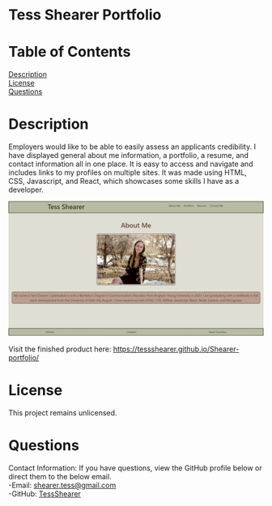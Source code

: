 # Tess Shearer Portfolio

# Table of Contents
[Description](#description)
<br>
[License](#license)
<br>
[Questions](#questions)

# Description
  Employers would like to be able to easily assess an applicants credibility. I have displayed general about me information, a portfolio, a resume, and contact information all in one place. It is easy to access and navigate and includes links to my profiles on multiple sites. It was made using HTML, CSS, Javascript, and React, which showcases some skills I have as a developer.

![Screenshot of Portfolio](./src/assets/images/reactportfolio.png)

Visit the finished product here: https://tessshearer.github.io/Shearer-portfolio/

# License
  This project remains unlicensed.


# Questions
Contact Information: If you have questions, view the GitHub profile below or direct them to the below email. <br>
-Email: [shearer.tess@gmail.com](mailto:shearer.tess@gmail.com) <br>
-GitHub: [TessShearer](https://github.com/TessShearer)